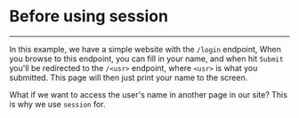 
# Before using session
---

In this example, we have a simple website with the `/login` endpoint,
When you browse to this endpoint, you can fill in your name,
and when hit `Submit` you'll be redirected to the `/<usr>` endpoint, where `<usr>`
is what you submitted. 
This page will then just print your name to the screen.

What if we want to access the user's name in another page in our site?
This is why we use `session` for.